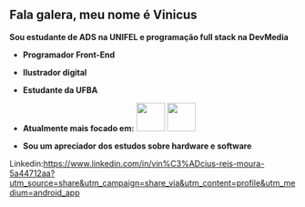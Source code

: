 ## Fala galera, meu nome é Vinicus
**Sou estudante de ADS na **UNIFEL** e programação **full stack** na DevMedia**

- **Programador Front-End**
- **Ilustrador digital**
- **Estudante da UFBA**
- **Atualmente mais focado em:**
 <img width="50" height="50" src="https://cdn.jsdelivr.net/gh/devicons/devicon@latest/icons/html5/html5-original.svg" />   <img width="50" height="50" src="https://cdn.jsdelivr.net/gh/devicons/devicon@latest/icons/css3/css3-original.svg" />
          
- **Sou um apreciador dos estudos sobre hardware e software**

Linkedin:https://www.linkedin.com/in/vin%C3%ADcius-reis-moura-5a44712aa?utm_source=share&utm_campaign=share_via&utm_content=profile&utm_medium=android_app
